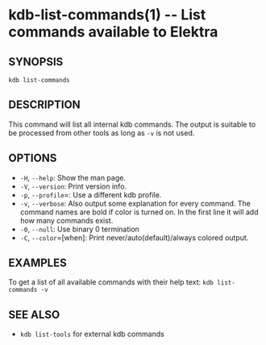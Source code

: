kdb-list-commands(1) -- List commands available to Elektra
==========================================================

## SYNOPSIS

`kdb list-commands`

## DESCRIPTION

This command will list all internal kdb commands.
The output is suitable to be processed from other
tools as long as `-v` is not used.

## OPTIONS

- `-H`, `--help`:
  Show the man page.
- `-V`, `--version`:
  Print version info.
- `-p`, `--profile`=<profile>:
  Use a different kdb profile.
- `-v`, `--verbose`:
  Also output some explanation for every
  command. The command names are bold if
  color is turned on. In the first line
  it will add how many commands exist.
- `-0`, `--null`:
  Use binary 0 termination
- `-C`, `--color`=[when]:
  Print never/auto(default)/always colored output.

## EXAMPLES

To get a list of all available commands with their help text:
`kdb list-commands -v`

## SEE ALSO

- `kdb list-tools` for external kdb commands
